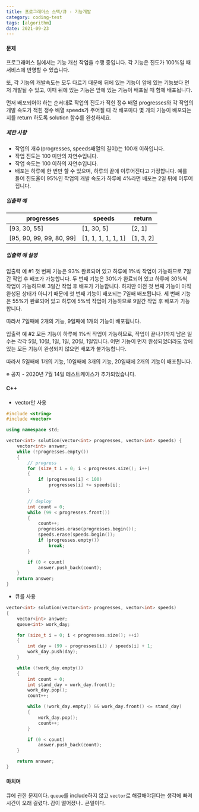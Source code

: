 ```yaml
---
title: 프로그래머스 스택/큐 - 기능개발
category: coding-test
tags: [algorithm]
date: 2021-09-23
---
```


#### 문제

프로그래머스 팀에서는 기능 개선 작업을 수행 중입니다. 각 기능은 진도가 100%일 때 서비스에 반영할 수 있습니다.

또, 각 기능의 개발속도는 모두 다르기 때문에 뒤에 있는 기능이 앞에 있는 기능보다 먼저 개발될 수 있고, 이때 뒤에 있는 기능은 앞에 있는 기능이 배포될 때 함께 배포됩니다.

먼저 배포되어야 하는 순서대로 작업의 진도가 적힌 정수 배열 progresses와 각 작업의 개발 속도가 적힌 정수 배열 speeds가 주어질 때 각 배포마다 몇 개의 기능이 배포되는지를 return 하도록 solution 함수를 완성하세요.

##### 제한 사항

- 작업의 개수(progresses, speeds배열의 길이)는 100개 이하입니다.
- 작업 진도는 100 미만의 자연수입니다.
- 작업 속도는 100 이하의 자연수입니다.
- 배포는 하루에 한 번만 할 수 있으며, 하루의 끝에 이루어진다고 가정합니다. 예를 들어 진도율이 95%인 작업의 개발 속도가 하루에 4%라면 배포는 2일 뒤에 이루어집니다.

##### 입출력 예

| progresses               | speeds             | return    |
| ------------------------ | ------------------ | --------- |
| [93, 30, 55]             | [1, 30, 5]         | [2, 1]    |
| [95, 90, 99, 99, 80, 99] | [1, 1, 1, 1, 1, 1] | [1, 3, 2] |

##### 입출력 예 설명

입출력 예 #1
첫 번째 기능은 93% 완료되어 있고 하루에 1%씩 작업이 가능하므로 7일간 작업 후 배포가 가능합니다.
두 번째 기능은 30%가 완료되어 있고 하루에 30%씩 작업이 가능하므로 3일간 작업 후 배포가 가능합니다. 하지만 이전 첫 번째 기능이 아직 완성된 상태가 아니기 때문에 첫 번째 기능이 배포되는 7일째 배포됩니다.
세 번째 기능은 55%가 완료되어 있고 하루에 5%씩 작업이 가능하므로 9일간 작업 후 배포가 가능합니다.

따라서 7일째에 2개의 기능, 9일째에 1개의 기능이 배포됩니다.

입출력 예 #2
모든 기능이 하루에 1%씩 작업이 가능하므로, 작업이 끝나기까지 남은 일수는 각각 5일, 10일, 1일, 1일, 20일, 1일입니다. 어떤 기능이 먼저 완성되었더라도 앞에 있는 모든 기능이 완성되지 않으면 배포가 불가능합니다.

따라서 5일째에 1개의 기능, 10일째에 3개의 기능, 20일째에 2개의 기능이 배포됩니다.

※ 공지 - 2020년 7월 14일 테스트케이스가 추가되었습니다.

#### C++

- vector만 사용

```c++
#include <string>
#include <vector>

using namespace std;

vector<int> solution(vector<int> progresses, vector<int> speeds) {
    vector<int> answer;
    while (!progresses.empty())
    {
        // progress
        for (size_t i = 0; i < progresses.size(); i++)
        {
            if (progresses[i] < 100)
                progresses[i] += speeds[i];
        }

        // deploy
        int count = 0;
        while (99 < progresses.front())
        {
            count++;
            progresses.erase(progresses.begin());
            speeds.erase(speeds.begin());
            if (progresses.empty())
                break;
        }

        if (0 < count)
            answer.push_back(count);
    }
    return answer;
}
```

- 큐를 사용

```c++
vector<int> solution(vector<int> progresses, vector<int> speeds)
{
    vector<int> answer;
    queue<int> work_day;

    for (size_t i = 0; i < progresses.size(); ++i)
    {
        int day = (99 - progresses[i]) / speeds[i] + 1;
        work_day.push(day);
    }

    while (!work_day.empty())
    {
        int count = 0;
        int stand_day = work_day.front();
        work_day.pop();
        count++;

        while (!work_day.empty() && work_day.front() <= stand_day)
        {
            work_day.pop();
            count++;
        }

        if (0 < count)
            answer.push_back(count);
    }

    return answer;
}
```

#### 마치며

큐에 관한 문제이다. `queue`를 include하지 않고 `vector`로 해결해야된다는 생각에 빠져 시간이 오래 걸렸다. 감이 떨어졌나.. 큰일이다.
